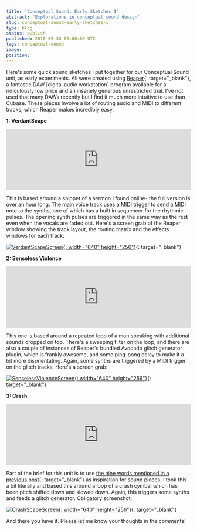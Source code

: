 ```yaml
---
title: 'Conceptual Sound: Early Sketches I'
abstract: 'Explorations in conceptual sound design'
slug: conceptual-sound-early-sketches-i
type: blog
status: publish
published: 2010-09-30 00:00:00 UTC
tags: conceptual-sound
image: 
position: 
---
```


Here\'s some quick sound sketches I put together for our Conceptual
Sound unit, as early experiments. All were created using [Reaper][1]{:
target="_blank"}, a fantastic DAW \[digital audio workstation\] program
available for a ridiculously low price and an insanely generous
unrestricted trial. I\'ve not used that many DAWs recently but I find it
much more intuitive to use than Cubase. These pieces involve a lot of
routing audio and MIDI to different tracks, which Reaper makes
incredibly easy.

**1: VerdantScape**

<iframe width="100%" height="166" scrolling="no" frameborder="no" allow="autoplay" src="https://w.soundcloud.com/player/?url=https%3A//api.soundcloud.com/tracks/5704451&amp;color=%23ff5500&amp;auto_play=false&amp;hide_related=false&amp;show_comments=true&amp;show_user=true&amp;show_reposts=false&amp;show_teaser=true"></iframe>

This is based around a snippet of a sermon I found online- the full
version is over an hour long. The main voice track uses a MIDI trigger
to send a MIDI note to the synths, one of which has a built in sequencer
for the rhythmic pulses. The opening synth pulses are triggered in the
same way as the rest even when the vocals are faded out. Here\'s a
screen grab of the Reaper window showing the track layout, the routing
matrix and the effects windows for each track:

[![VerdantScapeScreen](https://farm5.static.flickr.com/4086/5039930788_8f3af547c3_z.jpg){:
width="640" height="256"}][2]{: target="_blank"}

**2: Senseless Violence**

<iframe width="100%" height="166" scrolling="no" frameborder="no" allow="autoplay" src="https://w.soundcloud.com/player/?url=https%3A//api.soundcloud.com/tracks/5704450&amp;color=%23ff5500&amp;auto_play=false&amp;hide_related=false&amp;show_comments=true&amp;show_user=true&amp;show_reposts=false&amp;show_teaser=true"></iframe>

This one is based around a repeated loop of a man speaking with
additional sounds dropped on top. There\'s a sweeping filter on the
loop, and there are also a couple of instances of Reaper\'s bundled
Avocado glitch generator plugin, which is frankly awesome, and some
ping-pong delay to make it a bit more disorientating. Again, some synths
are triggered by a MIDI trigger on the glitch tracks. Here\'s a screen
grab:

[![SenselessViolenceScreen](https://farm5.static.flickr.com/4152/5039311225_9ff2ed3a48_z.jpg){:
width="640" height="256"}][3]{: target="_blank"}

**3: Crash**

<iframe width="100%" height="166" scrolling="no" frameborder="no" allow="autoplay" src="https://w.soundcloud.com/player/?url=https%3A//api.soundcloud.com/tracks/5704449&amp;color=%23ff5500&amp;auto_play=false&amp;hide_related=false&amp;show_comments=true&amp;show_user=true&amp;show_reposts=false&amp;show_teaser=true"></iframe>

Part of the brief for this unit is to use [the nine words mentioned in a
previous post][4]{: target="_blank"} as inspiration for sound pieces. I
took this a bit literally and based this around a loop of a crash cymbal
which has been pitch shifted down and slowed down. Again, this triggers
some synths and feeds a glitch generator. Obligatory screenshot:

[![CrashScapeScreen](https://farm5.static.flickr.com/4091/5039931200_efbcf29850_z.jpg){:
width="640" height="256"}][5]{: target="_blank"}

And there you have it. Please let me know your thoughts in the comments!



[1]: http://www.reaper.fm/
[2]: http://www.flickr.com/photos/53111802@N05/5039930788/
[3]: http://www.flickr.com/photos/53111802@N05/5039311225/
[4]: http://velvetkevorkian.wordpress.com/2010/09/23/nine-words-nine-images/
[5]: http://www.flickr.com/photos/53111802@N05/5039931200/

